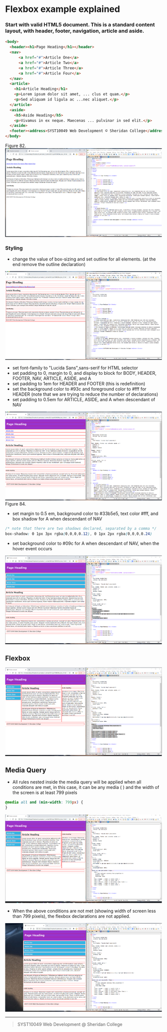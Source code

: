 # Flexbox example explained

### Start with valid HTML5 document.  This is a standard content layout, with header, footer, navigation, article and aside.

```html
<body>
  <header><h1>Page Heading</h1></header>  
  <nav>
      <a href="#">Article One</a>
      <a href="#">Article Two</a>
      <a href="#">Article Three</a>
      <a href="#">Article Four</a>
  </nav>  
  <article>
    <h1>Article Heading</h1>
    <p>Lorem ipsum dolor sit amet, ... clus et quam.</p>
    <p>Sed aliquam id ligula ac ...nec aliquet.</p>
  </article>  
  <aside>
    <h5>Aside Heading</h5>
    <p>Vivamus in ex neque. Maecenas ... pulvinar in sed elit.</p>
  </aside>	
  <footer><address>SYST10049 Web Development © Sheridan College</address></footer>
</body>
```
Figure 82. ![Figure 82](flex82.png)


### Styling

* change the value of box-sizing and set outline for all elements.  (at the end remove the outline declaration)

![Figure 83](flex83.png)

* set font-family to "Lucida Sans",sans-serif for HTML selector
* set padding to 0, margin to 0, and display to block for BODY, HEADER, FOOTER, NAV, ARTICLE, ASIDE, and A
* set padding to 1em for HEADER and FOOTER (this is redefinition)
* set the background color to #93c and foreground color to #fff for HEADER (note that we are trying to reduce the number of declarations)
* set padding to 0.5em for ARTICLE, ASIDE, and A when descendant of NAV


![](flex84.png)
Figure 84.


* set margin to 0.5 em, background color to #33b5e5, text color #fff, and box shadow for A when descendant of NAV

```css
/* note that there are two shadows declared, separated by a comma */
box-shadow: 0 1px 3px rgba(0,0,0,0.12), 0 1px 2px rgba(0,0,0,0.24)
```

* set background color to #09c for A when descendant of NAV, when the hover event occurs

![](flex85.png)

## Flexbox

![](flex86.png)

## Media Query
* All rules nested inside the media query will be applied when all conditions are met, in this case, it can be any media ( ) and the width of the screen is at least 799 pixels


```css
@media all and (min-width: 799px) {
}
```

![](flex87.png)

* When the above conditions are not met (showing width of screen less than 799 pixels), the flexbox declarations are not applied.


![](flex88.png)

---
> SYST10049 Web Development @ Sheridan College



